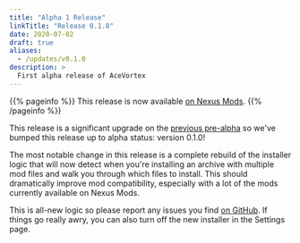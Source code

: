 ```yaml
---
title: "Alpha 1 Release"
linkTitle: "Release 0.1.0"
date: 2020-07-02
draft: true
aliases:
  - /updates/v0.1.0
description: >
  First alpha release of AceVortex
---
```


{{% pageinfo %}}
This release is now available [on Nexus Mods](https://www.nexusmods.com/site/mods/125?tab=files).
{{% /pageinfo %}}

This release is a significant upgrade on the [previous pre-alpha](/updates/v0.0.2) so we've bumped this release up to alpha status: version 0.1.0!

The most notable change in this release is a complete rebuild of the installer logic that will now detect when you're installing an archive with multiple mod files and walk you through which files to install. This should dramatically improve mod compatibility, especially with a lot of the mods currently available on Nexus Mods.

This is all-new logic so please report any issues you find [on GitHub](https://github.com/agc93/acevortex). If things go really awry, you can also turn off the new installer in the Settings page.